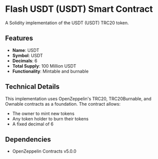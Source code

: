 # Flash USDT (USDT) Smart Contract
A Solidity implementation of the USDT (USDT) TRC20 token.

## Features
- **Name**: USDT
- **Symbol**: USDT
- **Decimals**: 6
- **Total Supply**: 100 Million USDT
- **Functionality**: Mintable and burnable

## Technical Details
This implementation uses OpenZeppelin's TRC20, TRC20Burnable, and Ownable contracts as a foundation. The contract allows:
- The owner to mint new tokens
- Any token holder to burn their tokens
- A fixed decimal of 6

## Dependencies
- OpenZeppelin Contracts v5.0.0 
